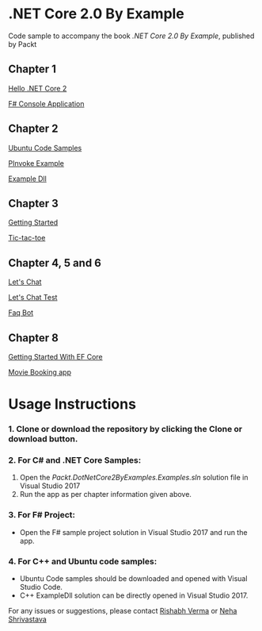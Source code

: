 # .NET Core 2.0 By Example
Code sample to accompany the book *.NET Core 2.0 By Example*, published by Packt

## Chapter 1

[Hello .NET Core 2](https://github.com/packtpavanr/.NET-Core-2.0-By-Example/tree/master/HelloDotNetCore2)

[F# Console Application](https://github.com/packtpavanr/.NET-Core-2.0-By-Example/tree/master/FSharpGettingStarted)

## Chapter 2

[Ubuntu Code Samples](https://github.com/packtpavanr/.NET-Core-2.0-By-Example/tree/master/Ubuntu%20Code%20Samples)

[PInvoke Example](https://github.com/packtpavanr/.NET-Core-2.0-By-Example/tree/master/DllImport)

[Example Dll](https://github.com/packtpavanr/.NET-Core-2.0-By-Example/tree/master/ExampleDLL)

## Chapter 3
[Getting Started](https://github.com/packtpavanr/.NET-Core-2.0-By-Example/tree/master/GettingStarted)

[Tic-tac-toe](https://github.com/packtpavanr/.NET-Core-2.0-By-Example/tree/master/TicTacToeGame)
               
## Chapter 4, 5 and 6
[Let's Chat](https://github.com/packtpavanr/.NET-Core-2.0-By-Example/tree/master/LetsChat)                        

[Let's Chat Test](https://github.com/packtpavanr/.NET-Core-2.0-By-Example/tree/master/LetsChatTest)

[Faq Bot](https://github.com/packtpavanr/.NET-Core-2.0-By-Example/tree/master/FaqBot)

## Chapter 8
[Getting Started With EF Core](https://github.com/packtpavanr/.NET-Core-2.0-By-Example/tree/master/GettingStartedWithEFCore)

[Movie Booking app](https://github.com/packtpavanr/.NET-Core-2.0-By-Example/tree/master/MovieBooking)
           
# Usage Instructions
### 1. Clone or download the repository by clicking the Clone or download button.
### 2. For C# and .NET Core Samples:
1. Open the *Packt.DotNetCore2ByExamples.Examples.sln* solution file in Visual Studio 2017
2. Run the app as per chapter information given above.
### 3. For F# Project:
* Open the F# sample project solution in Visual Studio 2017 and run the app.
### 4. For C++ and Ubuntu code samples:
* Ubuntu Code samples should be downloaded and opened with Visual Studio Code.
* C++ ExampleDll solution can be directly opened in Visual Studio 2017.

For any issues or suggestions, please contact [Rishabh Verma](mailto:rishabhv@live.com) or [Neha Shrivastava](mailto:shrivastavaneha18@gmail.com)
